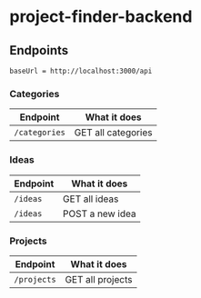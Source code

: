 # project-finder-backend

## Endpoints
```
baseUrl = http://localhost:3000/api
```

### Categories
| Endpoint | What it does |
| --- | --- |
| ``` /categories ``` | GET all categories |

### Ideas
| Endpoint | What it does |
| --- | --- |
| ``` /ideas ``` | GET all ideas |
| ``` /ideas ``` | POST a new idea |

### Projects
| Endpoint | What it does |
| --- | --- |
| ``` /projects ``` | GET all projects |